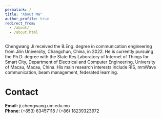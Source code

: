 ```yaml
---
permalink: /
title: "About Me"
author_profile: true
redirect_from: 
  - /about/
  - /about.html
---
```


Chengwang Ji received the B.Eng. degree in communication engineering from Jilin University, Changchun, China, in 2022. He is currently pursuing the Ph.D. degree with the State Key Laboratory of Internet of Things for Smart City, Department of Electrical and Computer Engineering, University of Macau, Macau, China. His main research interests include RIS, mmWave communication, beam management, federated learning.

Contact
======
**Email:** ji.chengwang.um.edu.mo  
**Phone:** (+853) 63457118 / (+86) 18239323972 


<script type="text/javascript" id="clustrmaps" src="//clustrmaps.com/map_v2.js?d=Re8rPk_j62YDfKrV5safqT48yKFthB4wzSlODLt0qWM&cl=ffffff&w=a"></script>
